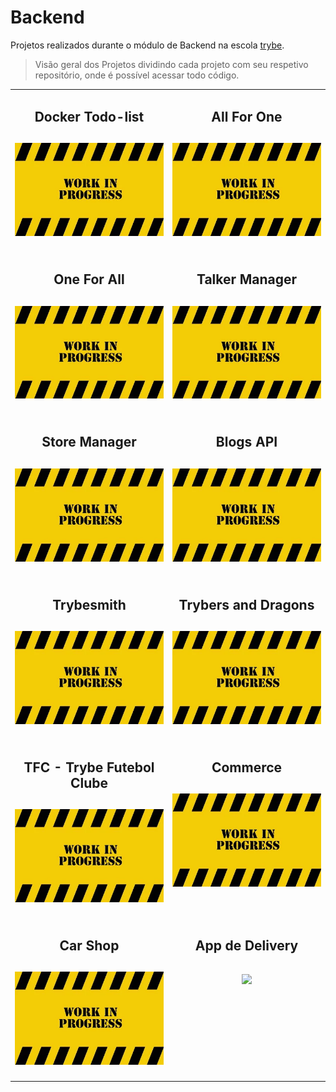 # Backend

Projetos realizados durante o módulo de Backend na escola [trybe](https://www.betrybe.com/).
>Visão geral dos Projetos dividindo cada projeto com seu respetivo repositório, onde é possível acessar todo código.

<table>
  <tr valign="top">
    <td width="50%" align="center">
      <h2>
        Docker Todo-list
      <h2>
      <a href="https://github.com/davidrogger/trybe-project-docker-todo-list">
      <img src="./imgs/placeholder_400x250.webp">
      </a>
    </td>
    <td width="50%" align="center">
      <h2>
        All For One
      <h2>
      <a href="https://github.com/davidrogger/trybe-project-all-for-one">
      <img src="./imgs/placeholder_400x250.webp">
      </a>
    </td>
  </tr>

  <tr valign="top">
    <td width="50%" align="center">
      <h2>
        One For All
      <h2>
      <a href="https://github.com/davidrogger/trybe-project-one-for-all">
      <img src="./imgs/placeholder_400x250.webp">
      </a>
    </td>
    <td width="50%" align="center">
      <h2>
        Talker Manager
      <h2>
      <a href="https://github.com/davidrogger/trybe-project-talker-manager">
      <img src="./imgs/placeholder_400x250.webp">
      </a>
    </td>
  </tr>

  <tr valign="top">
    <td width="50%" align="center">
      <h2>
        Store Manager
      <h2>
      <a href="https://github.com/davidrogger/trybe-project-store-manager">
      <img src="./imgs/placeholder_400x250.webp">
      </a>
    </td>
    <td width="50%" align="center">
      <h2>
        Blogs API
      <h2>
      <a href="https://github.com/davidrogger/trybe-project-blogs-api">
      <img src="./imgs/placeholder_400x250.webp">
      </a>
    </td>
  </tr>

  <tr valign="top">
    <td width="50%" align="center">
      <h2>
        Trybesmith
      <h2>
      <a href="https://github.com/davidrogger/trybe-project-trybesmith">
      <img src="./imgs/placeholder_400x250.webp">
      </a>
    </td>
    <td width="50%" align="center">
      <h2>
        Trybers and Dragons
      <h2>
      <a href="https://github.com/davidrogger/trybe-project-trybers-and-dragons">
      <img src="./imgs/placeholder_400x250.webp">
      </a>
    </td>
  </tr>

  <tr valign="top">
    <td width="50%" align="center">
      <h2>
        TFC - Trybe Futebol Clube
      <h2>
      <a href="https://github.com/davidrogger/trybe-project-futebol-club">
      <img src="./imgs/placeholder_400x250.webp">
      </a>
    </td>
        <td width="50%" align="center">
      <h2>
        Commerce
      <h2>
      <a href="https://github.com/davidrogger/trybe-project-commerce">
      <img src="./imgs/placeholder_400x250.webp">
      </a>
    </td>
  </tr>

  <tr valign="top">
    <td width="50%" align="center">
      <h2>
        Car Shop
      <h2>
      <a href="https://github.com/davidrogger/trybe-project-car-shop">
      <img src="./imgs/placeholder_400x250.webp">
      </a>
    </td>
        <td width="50%" align="center">
      <h2>
        App de Delivery
      <h2>
      <a href="https://github.com/davidrogger/trybe-project-app-delivery">
      <img src="./imgs/0placeholder_400x250.webp">
      </a>
    </td>
  </tr>
</table>